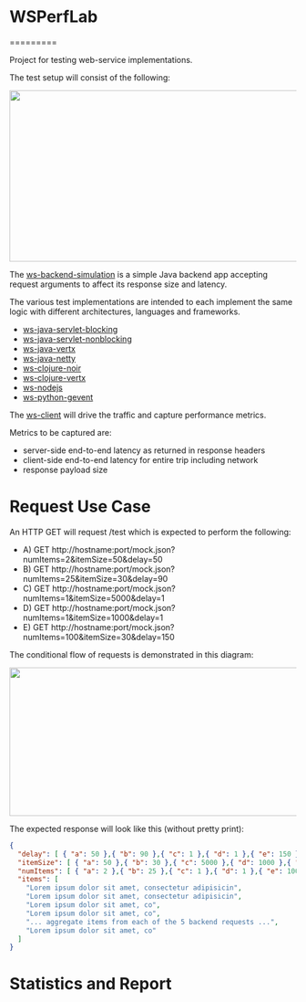 # WSPerfLab
=========

Project for testing web-service implementations.

The test setup will consist of the following:

<img src="https://raw.github.com/wiki/benjchristensen/WSPerfLab/images/overview.png" width="860" height="300">

The <a href="WSPerfLab/tree/master/ws-backend-simulation">ws-backend-simulation</a> is a simple Java backend app accepting request arguments to affect its response size and latency.

The various test implementations are intended to each implement the same logic with different architectures, languages and frameworks.

- <a href="WSPerfLab/tree/master/ws-java-servlet-blocking">ws-java-servlet-blocking</a>
- <a href="WSPerfLab/tree/master/ws-java-servlet-nonblocking">ws-java-servlet-nonblocking</a>
- <a href="WSPerfLab/tree/master/ws-java-vertx">ws-java-vertx</a>
- <a href="WSPerfLab/tree/master/ws-java-netty">ws-java-netty</a>
- <a href="WSPerfLab/tree/master/ws-clojure-noir">ws-clojure-noir</a>
- <a href="WSPerfLab/tree/master/ws-clojure-vertx">ws-clojure-vertx</a>
- <a href="WSPerfLab/tree/master/ws-nodejs">ws-nodejs</a>
- <a href="WSPerfLab/tree/master/ws-python-gevent">ws-python-gevent</a>


The <a href="WSPerfLab/tree/master/ws-client">ws-client</a> will drive the traffic and capture performance metrics.

Metrics to be captured are:

- server-side end-to-end latency as returned in response headers
- client-side end-to-end latency for entire trip including network
- response payload size


# Request Use Case

An HTTP GET will request /test which is expected to perform the following:

- A) GET http://hostname:port/mock.json?numItems=2&itemSize=50&delay=50
- B) GET http://hostname:port/mock.json?numItems=25&itemSize=30&delay=90
- C) GET http://hostname:port/mock.json?numItems=1&itemSize=5000&delay=1
- D) GET http://hostname:port/mock.json?numItems=1&itemSize=1000&delay=1
- E) GET http://hostname:port/mock.json?numItems=100&itemSize=30&delay=150

The conditional flow of requests is demonstrated in this diagram:

<img src="https://raw.github.com/wiki/benjchristensen/WSPerfLab/images/requests.png" width="860" height="260">

The expected response will look like this (without pretty print):

```json
{
  "delay": [ { "a": 50 },{ "b": 90 },{ "c": 1 },{ "d": 1 },{ "e": 150 } ],
  "itemSize": [ { "a": 50 },{ "b": 30 },{ "c": 5000 },{ "d": 1000 },{ "e": 30 } ],
  "numItems": [ { "a": 2 },{ "b": 25 },{ "c": 1 },{ "d": 1 },{ "e": 100 } ],
  "items": [
    "Lorem ipsum dolor sit amet, consectetur adipisicin",
    "Lorem ipsum dolor sit amet, consectetur adipisicin",
    "Lorem ipsum dolor sit amet, co",
    "Lorem ipsum dolor sit amet, co",
    "... aggregate items from each of the 5 backend requests ...",
    "Lorem ipsum dolor sit amet, co"
  ]
}
```


# Statistics and Report

